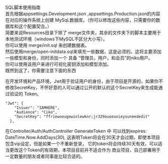 ﻿SQL脚本使用指南  
首先根据appsettings.Development.json
,appsettings.Production.json的内容在对应的操作系统上创建
MySqL数据库。（你可以修改这些内容，只需要你的数据库和这个配置契合。）  
简要来说Resources目录下除了 merge文件夹，其余的文件夹下的脚本主要用于
本地测试环境（windows下MySQL不区分大小写）。  
你可以使用 merge/init.sql 来创建数据表。  
然后使用merge/open-initdata.sql来填充一些数据，这是必须的。这将主要添加一些模型和身份，同时添加一个
具备 “管理员，用户，和会员”的niko用户。  
你可以使用该用户来进行可视化密钥添加和模型添加。  
既然到这了，你需要注意下面的东西

在开发环境和产品环境，Jwt用于验证用户的身份，由于项目是开源的，如果你不
修改SecretKey，不怀好意的人可以通过公开的默认的这个SecretKey来生成能通过验证的
Token。  

```
"Jwt": {
    "Issuer": "IAMHERE",
    "Audience": "Ciko",
    "SecretKey": "ffriewoougewinlewknr;jr329ouoeuoieyouneededit"
  },
```

在Controller/Auth/AuthController GenerateToken 中
可以找到expires: DateTime.Now.AddDays(30),
这表明Token将会在30天才会过期，即使本项目包含vip设定，但是如果一个不重新登录，
它的token将会持续30天有效，可以适当更改这个Token的有效期，本项目目前并不适合作为
商业项目，自己部署用于一定数量的朋友或者同事是比较合适的。

